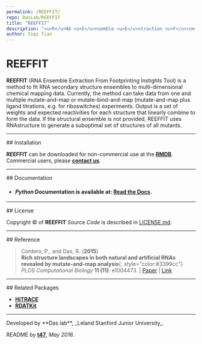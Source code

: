 ```yaml
---
permalink: /REEFFIT/
repo: DasLab/REEFFIT
title: "REEFFIT"
description: "<u>R</u>NA <u>E</u>nsemble <u>E</u>xtraction <u>F</u>rom <u>F</u>ootprinting <u>I</u>nstights <u>T</u>ool"
author: Siqi Tian
---
```


# REEFFIT

**REEFFIT** (RNA Ensemble Extraction From Footprinting Instights Tool) is a method to fit RNA secondary structure ensembles to multi-dimensional chemical mapping data. Currently, the method can take data from one and multiple mutate-and-map or mutate-bind-and-map (mutate-and-map plus ligand titrations, e.g. for riboswitches) experiments. Output is a set of weights and expected reactivities for each structure that linearly combine to form the data. If the structural ensemble is not provided, REEFFIT uses RNAstructure to generate a suboptimal set of structures of all mutants.

<hr/>
## Installation

**REEFFIT** can be downloaded for non-commercial use at the [**RMDB**](https://rmdb.stanford.edu/tools/). Commercial users, please [**contact us**](https://rmdb.stanford.edu/help/about/#contact).

<hr/>
## Documentation

* #### *Python* Documentation is available at: [**Read the Docs**](https://reeffit.readthedocs.io/).

<hr/>
## License

Copyright &copy; of **REEFFIT** _Source Code_ is described in [LICENSE.md](https://github.com/DasLab/REEFFIT/blob/master/LICENSE.md).

<hr/>
## Reference

>Cordero, P., and Das, R. (**2015**)<br/>
>**Rich structure landscapes in both natural and artificial RNAs revealed by mutate-and-map analysis**{: style="color:#3399cc"}<br/>
>*PLOS Computational Biology* **11 (11)**: e1004473. | [Paper](https://daslab.stanford.edu/site_data/pub_pdf/2015_Cordero_PLOSComptBiol.pdf) | [Link](http://journals.plos.org/ploscompbiol/article?id=10.1371/journal.pcbi.1004473)

<hr/>
## Related Packages

* [**HiTRACE**](/HiTRACE/)
* [**RDATKit**](/RDATKit/)

<hr/>
Developed by **Das lab**, _Leland Stanford Junior University_.

README by [**t47**](http://t47.io/), *May 2016*.

